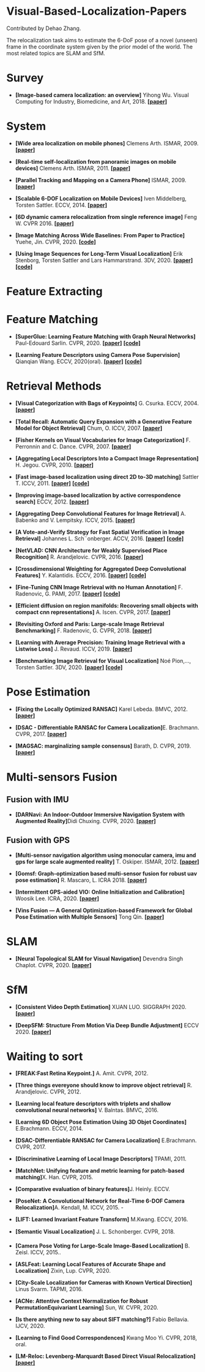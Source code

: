 # Visual-Based-Localization-Papers

Contributed by Dehao Zhang.

The relocalization task aims to estimate the 6-DoF pose of a novel (unseen) frame in the coordinate system given by the prior model of the world.  The most related topics are SLAM and SfM.


<h1 id="Surveys">Survey</h1>

- <b>[Image-based camera localization: an overview]</b> Yihong Wu. Visual Computing for Industry, Biomedicine, and Art, 2018. [**[paper]**](https://arxiv.org/abs/1610.03660)


<h1 id="system">System</h1>

- <b>[Wide area localization on mobile phones]</b> Clemens Arth. ISMAR, 2009. [**[paper]**](https://www.researchgate.net/publication/221221483_Wide_Area_Localization_on_Mobile_Phones)

- <b>[Real-time self-localization from panoramic images on mobile devices]</b> Clemens Arth. ISMAR, 2011. [**[paper]**](https://ieeexplore.ieee.org/document/6162870)

- <b>[Parallel Tracking and Mapping on a Camera Phone]</b> ISMAR, 2009. [**[paper]**](https://ieeexplore.ieee.org/document/5336495)


- <b>[Scalable 6-DOF Localization on Mobile Devices]</b> Iven Middelberg, Torsten Sattler. ECCV, 2014. [**[paper]**](https://www.graphics.rwth-aachen.de/media/**paper**s/ECCV14_preprint.pdf)

- <b>[6D dynamic camera relocalization from single reference image]</b> Feng W. CVPR 2016. [**[paper]**](http://openaccess.thecvf.com/content_cvpr_2016/**paper**s/Feng_6D_Dynamic_Camera_CVPR_2016_**paper**.pdf)


- <b>[Image Matching Across Wide Baselines: From Paper to Practice]</b> Yuehe, Jin. CVPR, 2020. [**[code]**](https://github.com/ubc-vision/image-matching-benchmark)

- <b>[Using Image Sequences for Long-Term Visual Localization]</b> Erik Stenborg, Torsten Sattler and Lars Hammarstrand. 3DV, 2020. [**[paper]**](https://ieeexplore.ieee.org/document/9320360) [**[code]**](https://github.com/rulllars/SequentialVisualLocalization)


<h1 id="FeatureExtration">Feature Extracting</h1>

<h1 id="FeatureMatch">Feature Matching</h1>

- <b>[SuperGlue: Learning Feature Matching with Graph Neural Networks]  </b> Paul-Edouard Sarlin. CVPR, 2020. [**[paper]**](https://arxiv.org/abs/1911.11763) [**[code]**](https://github.com/magicleap/SuperGluePretrainedNetwork) 

- <b>[Learning Feature Descriptors using Camera Pose Supervision]  </b> Qianqian Wang. ECCV, 2020(oral). [**[paper]**](https://arxiv.org/abs/2004.13324) [**[code]**](https://github.com/qianqianwang68/caps)


<h1 id="Retrieval">Retrieval Methods</h1>

- **[Visual Categorization with Bags of Keypoints]** G. Csurka. ECCV, 2004. [**[paper]**](https://www.cs.cmu.edu/~efros/courses/LBMV07/Papers/csurka-eccv-04.pdf)

- <b>[Total Recall: Automatic Query Expansion
with a Generative Feature Model for Object Retrieval]</b> Chum, O. ICCV, 2007. [**[paper]**](https://www.robots.ox.ac.uk/~vgg/publications/**paper**s/chum07b.pdf)

- <b>[Fisher Kernels on Visual Vocabularies for Image Categorization]</b> F. Perronnin and C. Dance. CVPR, 2007. [**[paper]**](https://ieeexplore.ieee.org/document/4270291)

- <b>[Aggregating Local Descriptors Into a Compact Image Representation]</b> H. Jegou. CVPR, 2010. [**[paper]**](https://lear.inrialpes.fr/pubs/2010/JDSP10/jegou_compactimagerepresentation.pdf)

- <b>[Fast image-based localization using direct 2D to-3D matching]</b> Sattler T. ICCV, 2011. [**[paper]**](https://graphics.rwth-aachen.de/media/**paper**s/sattler_iccv11_preprint_011.pdf) [**[code]**](https://www.graphics.rwth-aachen.de/software/image-localization/)

- <b>[Improving image-based localization by active correspondence search]</b> ECCV, 2012. [**[paper]**](https://graphics.rwth-aachen.de/media/**paper**s/sattler_eccv12_preprint_1.pdf)

- <b> [Aggregating Deep Convolutional Features for Image Retrieval]</b> A. Babenko and V. Lempitsky. ICCV, 2015. [**[paper]**](https://arxiv.org/abs/1510.07493)

- <b>[A Vote-and-Verify Strategy for Fast Spatial Verification in Image Retrieval]</b> Johannes L. Sch¨onberger. ACCV, 2016. [**[paper]**](https://frahm.web.unc.edu/wp-content/uploads/sites/6231/2016/06/schoenberger2016vote.pdf) [**[code]**](https://frahm.web.unc.edu/wp-content/uploads/sites/6231/2016/06/schoenberger2016vote.pdf)

- <b>[NetVLAD: CNN Architecture for Weakly Supervised Place Recognition]</b> R. Arandjelovic. CVPR, 2016. [**[paper]**](https://arxiv.org/abs/1511.07247)

- <b>[Crossdimensional Weighting for Aggregated Deep Convolutional Features]</b> Y. Kalantidis. ECCV, 2016. [**[paper]**](https://arxiv.org/abs/1512.04065) [**[code]**](https://github.com/yahoo/crow)

- <b>[Fine-Tuning CNN Image Retrieval with no Human Annotation]</b> F. Radenovic, G. PAMI, 2017. [**[paper]**](https://arxiv.org/pdf/1711.02512) [**[code]**](https://arxiv.org/pdf/1711.02512)

- <b>[Efficient diffusion on region manifolds: Recovering small objects with compact cnn representations]</b> A. Iscen. CVPR, 2017. [**[paper]**](https://arxiv.org/abs/1611.05113)

- <b>[Revisiting Oxford and Paris: Large-scale Image Retrieval Benchmarking]</b> F. Radenovic, G. CVPR, 2018.  [**[paper]**](https://arxiv.org/abs/1803.11285)

- <b>[Learning with Average Precision: Training Image Retrieval with a Listwise Loss]</b> J. Revaud. ICCV, 2019. [**[paper]**](https://arxiv.org/abs/1906.07589)


- <b>[Benchmarking Image Retrieval for Visual Localization]</b> Noé Pion,..., Torsten Sattler. 3DV, 2020. [**[paper]**](https://arxiv.org/abs/2011.11946) <a href="https://github.com/naver/kapture-localization">**[code]**</a> 

<h1 id="Pose">Pose Estimation</h1>

- <b>[Fixing the Locally Optimized RANSAC]</b>  Karel Lebeda. BMVC, 2012. [**[paper]**](http://www.bmva.org/bmvc/2012/BMVC/**paper**095/**paper**095.pdf)

- <b>[DSAC - Differentiable RANSAC for Camera Localization]</b>E. Brachmann. CVPR, 2017. [**[paper]**](https://arxiv.org/abs/1611.05705)

- <b>[MAGSAC: marginalizing sample consensus]</b>  Barath, D. CVPR, 2019. [**[paper]**](https://arxiv.org/abs/1803.07469)


<h1 id="Fusion">Multi-sensors Fusion</h1>

<h2 id="Fusion with IMU">Fusion with IMU</h2>

- <b>[DARNavi: An Indoor-Outdoor Immersive Navigation System with Augmented Reality]</b>Didi Chuxing. CVPR, 2020. [**[paper]**](https://**paper**.nweon.com/2688)

<h2 id="Fusion with GPS">Fusion with GPS</h2>

- <b>[Multi-sensor navigation algorithm using monocular camera, imu and gps for large scale augmented reality]</b> T. Oskiper. ISMAR, 2012. [**[paper]**](https://ieeexplore.ieee.org/document/6402541)

- <b>[Gomsf: Graph-optimization based multi-sensor fusion for robust uav pose estimation]</b> R. Mascaro, L. ICRA 2018. [**[paper]**](https://ieeexplore.ieee.org/document/8460193)

- <b>[Intermittent GPS-aided VIO: Online Initialization and Calibration]</b> Woosik Lee. ICRA, 2020. [**[paper]**](https://ieeexplore.ieee.org/document/9197029)

- <b>[Vins Fusion — A General Optimization-based Framework for Global
Pose Estimation with Multiple Sensors]</b> Tong Qin. [**[paper]**](https://arxiv.org/abs/1901.03642)



<h1 id="SLAM">SLAM</h1>

- <b>[Neural Topological SLAM for Visual Navigation]</b> Devendra Singh Chaplot. CVPR, 2020. [**[paper]**](https://arxiv.org/abs/2005.12256)


<h1 id="SfM">SfM</h1>

- <b>[Consistent Video Depth Estimation]</b> XUAN LUO. SIGGRAPH 2020. [**[paper]**](https://arxiv.org/abs/2004.15021)

- <b>[DeepSFM: Structure From Motion Via Deep Bundle Adjustment]</b> ECCV 2020. [**[paper]**](https://arxiv.org/abs/1912.09697)


<h1 id="Wait">Waiting to sort</h1>

- <b>[FREAK:Fast Retina Keypoint.]</b> A. Amit. CVPR, 2012.

- <b>[Three things evereyone should know to improve object retrieval]</b> R. Arandjelovic. CVPR, 2012. 

- <b>[Learning local feature descriptors with triplets and shallow convolutional neural networks]</b> V. Balntas. BMVC, 2016. 

- <b>[Learning 6D Object Pose Estimation Using 3D Objet Coordinates]</b> E.Brachmann. ECCV, 2014.

- <b>[DSAC-Differentiable RANSAC for Camera Localization]</b> E.Brachmann. CVPR, 2017. 

- <b>[Discriminative Learning of Local Image Descriptors]</b> TPAMI, 2011.


- <b>[MatchNet: Unifying feature and metric learning for patch-based matching]</b>X. Han. CVPR, 2015. 

- <b>[Comparative evaluation of binary features]</b>J. Heinly. ECCV. 

- <b>[PoseNet: A Convolutional Network for Real-Time 6-DOF Camera Relocalization]</b>A. Kendall, M. ICCV, 2015. -

- <b>[LIFT: Learned Invariant Feature Transform]</b> M.Kwang. ECCV, 2016.

- <b>[Semantic Visual Localization]</b> J. L. Schonberger. CVPR, 2018. 

- <b>[Camera Pose Voting for Large-Scale Image-Based Localization]</b> B. Zeisl. ICCV, 2015.. 

- <b>[ASLFeat: Learning Local Features of Accurate Shape and Localization]</b> Zixin, Lup. CVPR, 2020. 

- <b>[City-Scale Localization for Cameras with Known Vertical Direction]</b> Linus Svarm. TAPMI, 2016. 

- <b>[ACNe: Attentive Context Normalization for Robust PermutationEquivariant Learning]</b> Sun, W. CVPR, 2020.

- <b>[Is there anything new to say about SIFT matching?]</b> Fabio Bellavia. IJCV, 2020.

- <b>[Learning to Find Good Correspondences]</b> Kwang Moo Yi. CVPR, 2018, oral.

- <b> [LM-Reloc: Levenberg-Marquardt Based Direct Visual Relocalization] </b> [**[paper]**](https://arxiv.org/abs/2010.06323)




